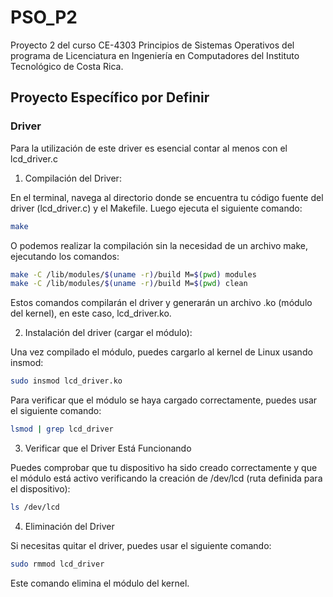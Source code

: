 # PSO_P2
Proyecto 2 del curso CE-4303 Principios de Sistemas Operativos del programa de Licenciatura en Ingeniería en Computadores del Instituto Tecnológico de Costa Rica.

## Proyecto Específico por Definir


### Driver

Para la utilización de este driver es esencial contar al menos con el lcd_driver.c

1. Compilación del Driver:

En el terminal, navega al directorio donde se encuentra tu código fuente del driver (lcd_driver.c) y el Makefile. Luego ejecuta el siguiente comando:
```bash
make
```

O podemos realizar la compilación sin la necesidad de un archivo make, ejecutando los comandos:
```bash
make -C /lib/modules/$(uname -r)/build M=$(pwd) modules
make -C /lib/modules/$(uname -r)/build M=$(pwd) clean
```

Estos comandos compilarán el driver y generarán un archivo .ko (módulo del kernel), en este caso, lcd_driver.ko.

2. Instalación del driver (cargar el módulo):

Una vez compilado el módulo, puedes cargarlo al kernel de Linux usando insmod:
```bash
sudo insmod lcd_driver.ko
```

Para verificar que el módulo se haya cargado correctamente, puedes usar el siguiente comando:
```bash
lsmod | grep lcd_driver
```

3. Verificar que el Driver Está Funcionando

Puedes comprobar que tu dispositivo ha sido creado correctamente y que el módulo está activo verificando la creación de /dev/lcd (ruta definida para el dispositivo):
```bash
ls /dev/lcd
```

4. Eliminación del Driver

Si necesitas quitar el driver, puedes usar el siguiente comando:
```bash
sudo rmmod lcd_driver
```
Este comando elimina el módulo del kernel.

